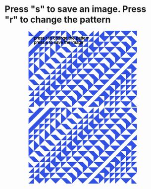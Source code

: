 <h1>Press "<b>s</b>" to save an image. Press "<b>r</b>" to change the pattern</h1>
<p align="center">
  <img src="https://github.com/krismadden/ABC-Always-Be-Coding/blob/master/2019/2019:02/2019:02:22/pattern02.jpg?raw=true" width="350" alt="feb 22 2019 image of sketch">
  <br>
  <img src="https://github.com/krismadden/ABC-Always-Be-Coding/blob/master/2019/2019:02/2019:02:22/pattern01.jpg?raw=true" width="350" alt="feb 22 2019 image of sketch">
</p>
